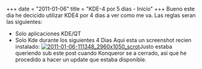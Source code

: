 +++
date = "2011-01-06"
title = "KDE-4 por 5 dias - Inicio"
+++
Bueno este dia he decicido utilizar KDE4 por 4 dias a ver como me va. Las reglas seran las siguientes:

- Solo aplicaciones KDE/QT
- Solo Kde durante los siguientes 4 Dias
Aqui esta un screenshot recien instalado: [![](http://diegomichel.org/wp-content/uploads/2011/01/2011-01-06-111348_2960x1050_scrot-300x106.png "2011-01-06-111348\_2960x1050\_scrot")](http://diegomichel.org/wp-content/uploads/2011/01/2011-01-06-111348_2960x1050_scrot.png)Justo estaba queriendo sub este post cuando Konqueror se a cerrado, asi que he procedido a hacer un update que estaba disponible.
